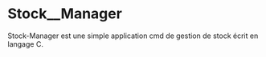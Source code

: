 # Stock__Manager
 Stock-Manager est une simple application cmd de gestion de stock écrit en langage C. 
